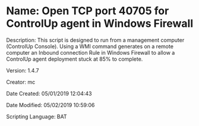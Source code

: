 ﻿# Name: Open TCP port 40705 for ControlUp agent in Windows Firewall

Description: This script is designed to run from a management computer (ControlUp Console).
Using a WMI command generates on a remote computer an Inbound connection Rule in
Windows Firewall to allow a ControlUp agent deployment stuck at 85% to complete.

Version: 1.4.7

Creator: mc

Date Created: 05/01/2019 12:04:43

Date Modified: 05/02/2019 10:59:06

Scripting Language: BAT

